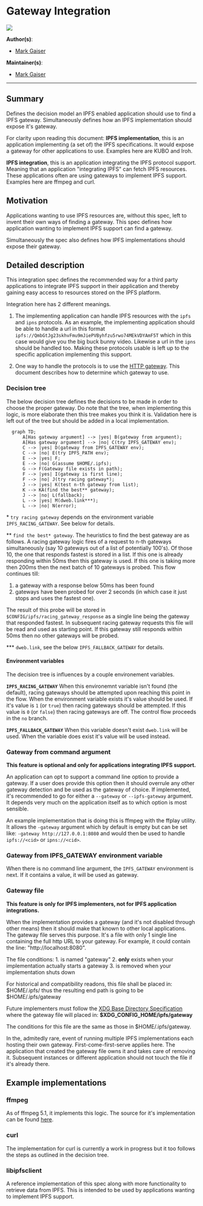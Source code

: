 # Gateway Integration
![](https://img.shields.io/badge/status-reliable-green.svg?style=flat-square)

**Author(s)**:
- [Mark Gaiser](https://github.com/markg85/)

**Maintainer(s)**:
- [Mark Gaiser](https://github.com/markg85/)

* * *

## Summary
Defines the decision model an IPFS enabled application should use to find a IPFS gateway. Simultaneously defines how an IPFS implementation should expose it's gateway.

For clarity upon reading this document:
**IPFS implementation**, this is an application implementing (a set of) the IPFS specifications. It would expose a gateway for other applications to use. Examples here are KUBO and Iroh.

**IPFS integration**, this is an application integrating the IPFS protocol support. Meaning that an application "integrating IPFS" can fetch IPFS resources. These applications often are using gateways to implement IPFS support. Examples here are ffmpeg and curl.

## Motivation
Applications wanting to use IPFS resources are, without this spec, left to invent their own ways of finding a gateway. This spec defines how application wanting to implement IPFS support can find a gateway.

Simultaneously the spec also defines how IPFS implementations should expose their gateway.

## Detailed description
This integration spec defines the recommended way for a third party applications to integrate IPFS support in their application and thereby gaining easy access to resources stored on the IPFS platform.

Integration here has 2 different meanings.

1. The implementing application can handle IPFS resources with the `ipfs` and `ipns` protocols. As an example, the implementing application should be able to handle a url in this format `ipfs://QmbGtJg23skhvFmu9mJiePVByhfzu5rwo74MEkVDYAmF5T` which in this case would give you the big buck bunny video. Likewise a url in the `ipns` should be handled too. Making these protocols usable is left up to the specific application implementing this support.

2. One way to handle the protocols is to use the [HTTP gateway](https://docs.ipfs.tech/concepts/ipfs-gateway/). This document describes how to determine which gateway to use.

### Decision tree
The below decision tree defines the decisions to be made in order to choose the proper gateway. Do note that the tree, when implementing this logic, is more elaborate then this tree makes you think it is. Validation here is left out of the tree but should be added in a local implementation.

```mermaid
  graph TD;
      A[Has gateway argument] --> |yes| B(gateway from argument);
      A[Has gateway argument] --> |no| C(try IPFS_GATEWAY env);
      C --> |yes| D(gateway from IPFS_GATEWAY env);
      C --> |no| E(try IPFS_PATH env);
      E --> |yes| F;
      E --> |no| G(assume $HOME/.ipfs);
      G --> F(Gateway file exists in path);
      F --> |yes| I(gateway is first line);
      F --> |no| J(try racing gateway*);
      J --> |yes| K(test n-th gateway from list);
      K --> KA(find the best** gateway);
      J --> |no| L(fallback);
      L --> |yes| M(dweb.link***);
      L --> |no| N(error);
```
\* `try racing gateway` depends on the environment variable `IPFS_RACING_GATEWAY`. See below for details.

\** `find the best* gateway`. The heuristics to find the best gateway are as follows. A racing gateway logic fires of a request to n-th gateways simultaneously (say 10 gateways out of a list of potentially 100's). Of those 10, the one that responds fastest is stored in a list. If this one is already responding within 50ms then this gateway is used. If this one is taking more then 200ms then the next batch of 10 gateways is probed. This flow continues till:
1. a gateway with a response below 50ms has been found
2. gateways have been probed for over 2 seconds (in which case it just stops and uses the fastest one).

The result of this probe will be stored in `$CONFIG/ipfs/racing_gateway_response` as a single line being the gateway that responded fastest. In subsequent racing gateway requests this file will be read and used as starting point. If this gateway still responds within 50ms then no other gateways will be probed.

\*** `dweb.link`, see the below `IPFS_FALLBACK_GATEWAY` for details.

#### Environment variables
The decision tree is influences by a couple environement variables.

**`IPFS_RACING_GATEWAY`** When this environemnt variable isn't found (the default), racing gateways should be attempted upon reaching this point in the flow. When the environment variable exists it's value should be used. If it's value is `1` (or `true`) then racing gateways should be attempted. If this value is `0` (or `false`) then racing gateways are off. The control flow proceeds in the `no` branch.

**`IPFS_FALLBACK_GATEWAY`** When this variable doesn't exist `dweb.link` will be used. When the variable does exist it's value will be used instead.


### Gateway from command argument
**This feature is optional and only for applications integrating IPFS support.** 

An application can opt to support a command line option to provide a gateway. If a user does provide this option then it should overrule any other gateway detection and be used as the gateway of choice. If implemented, it's recommended to go for either a `--gateway` or `--ipfs-gateway` argument. It depends very much on the application itself as to which option is most sensible.

An example implementation that is doing this is ffmpeg with the ffplay utility. It allows the `-gateway` argument which by default is empty but can be set like: `-gateway http://127.0.0.1:8080` and would then be used to handle `ipfs://<cid>` or `ipns://<cid>`.

### Gateway from IPFS_GATEWAY environment variable
When there is no command line argument, the `IPFS_GATEWAY` environment is next. If it contains a value, it will be used as gateway.

### Gateway file
**This feature is only for IPFS implementers, not for IPFS application integrations.**

When the implementation provides a gateway (and it's not disabled through other means) then it should make that known to other local applications. The gateway file serves this purpose. It's a file with only 1 single line containing the full http URL to your gateway. For example, it could contain the line: "http://localhost:8080".

The file conditions:
    1. is named "gateway"
    2. **only** exists when your implementation actually starts a gateway
    3. is removed when your implementation shuts down
    
For historical and compatibility readons, this file shall be placed in:
$HOME/.ipfs/ thus the resulting end path is going to be $HOME/.ipfs/gateway

Future implementers must follow the [XDG Base Directory Specification](https://specifications.freedesktop.org/basedir-spec/basedir-spec-latest.html) where the gateway file will placed in:
**$XDG_CONFIG_HOME/ipfs/gateway**

The conditions for this file are the same as those in $HOME/.ipfs/gateway.

In the, admitedly rare, event of running multiple IPFS implementations each hosting their own gateway. First-come-first-serve applies here. The application that created the gateway file owns it and takes care of removing it. Subsequent instances or different application should not touch the file if it's already there.

## Example implementations
### ffmpeg
As of ffmpeg 5.1, it implements this logic. The source for it's implementation can be found [here](https://github.com/FFmpeg/FFmpeg/blob/master/libavformat/ipfsgateway.c).

### curl
The implementation for curl is currently a work in progress but it too follows the steps as outlined in the decision tree.

### libipfsclient
A reference implementation of this spec along with more functionality to retrieve data from IPFS. This is intended to be used by applications wanting to implement IPFS support.
